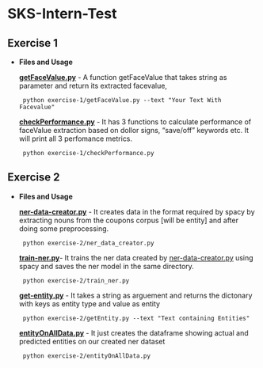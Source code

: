 <h1 class="code-line" data-line-start=0 data-line-end=1 ><a id="SKSInternTest_0"></a>SKS-Intern-Test</h1>
<h2 class="code-line" data-line-start=2 data-line-end=3 ><a id="Exercise_1_2"></a>Exercise 1</h2>
<ul>
<li class="has-line-data" data-line-start="3" data-line-end="17">
<p class="has-line-data" data-line-start="3" data-line-end="4"><strong>Files and Usage</strong></p>
<p class="has-line-data" data-line-start="5" data-line-end="6"><strong><a href="https://github.com/skshashankkumar41/SKS-Intern-Test/blob/master/exercise-1/getFaceValue.py">getFaceValue.py</a></strong> - A function getFaceValue that takes string as parameter and return its extracted facevalue,</p>
<pre><code class="has-line-data" data-line-start="8" data-line-end="10"> python exercise-1/getFaceValue.py --text &quot;Your Text With Facevalue&quot;
</code></pre>
<p class="has-line-data" data-line-start="11" data-line-end="12"><strong><a href="https://github.com/skshashankkumar41/SKS-Intern-Test/blob/master/exercise-1/checkPerformance.py">checkPerformance.py</a></strong> - It has 3 functions to calculate performance of faceValue extraction based on dollor signs, “save/off” keywords etc. It will print all 3 perfomance metrics.</p>
<pre><code class="has-line-data" data-line-start="14" data-line-end="16"> python exercise-1/checkPerformance.py 
</code></pre>
</li>
</ul>
<h2 class="code-line" data-line-start=17 data-line-end=18 ><a id="Exercise_2_17"></a>Exercise 2</h2>
<ul>
<li class="has-line-data" data-line-start="18" data-line-end="37">
<p class="has-line-data" data-line-start="18" data-line-end="19"><strong>Files and Usage</strong></p>
<p class="has-line-data" data-line-start="20" data-line-end="21"><strong><a href="https://github.com/skshashankkumar41/SKS-Intern-Test/blob/master/exercise-2/ner_data_creator.py">ner-data-creator.py</a></strong> - It creates data in the format required by spacy by extracting nouns from the coupons corpus [will be entity] and after doing some preprocessing.</p>
<pre><code class="has-line-data" data-line-start="22" data-line-end="24"> python exercise-2/ner_data_creator.py 
</code></pre>
<p class="has-line-data" data-line-start="24" data-line-end="25"><strong><a href="https://github.com/skshashankkumar41/SKS-Intern-Test/blob/master/exercise-2/train_ner.py">train-ner.py</a></strong>- It trains the ner data created by <a href="https://github.com/skshashankkumar41/SKS-Intern-Test/blob/master/exercise-2/ner_data_creator.py">ner-data-creator.py</a> using spacy and saves the ner model in the same directory.</p>
<pre><code class="has-line-data" data-line-start="26" data-line-end="28"> python exercise-2/train_ner.py 
</code></pre>
<p class="has-line-data" data-line-start="28" data-line-end="29"><strong><a href="https://github.com/skshashankkumar41/SKS-Intern-Test/blob/master/exercise-2/getEntity.py">get-entity.py</a></strong> - It takes a string as arguement and returns the dictonary with keys as entity type and value as entity</p>
<pre><code class="has-line-data" data-line-start="30" data-line-end="32"> python exercise-2/getEntity.py --text &quot;Text containing Entities&quot; 
</code></pre>
<p class="has-line-data" data-line-start="32" data-line-end="33"><strong><a href="https://github.com/skshashankkumar41/SKS-Intern-Test/blob/master/exercise-2/entityOnAllData.py">entityOnAllData.py</a></strong> - It just creates the dataframe showing actual and predicted entities on our created ner dataset</p>
<pre><code class="has-line-data" data-line-start="34" data-line-end="36"> python exercise-2/entityOnAllData.py 
</code></pre>
</li>
</ul>